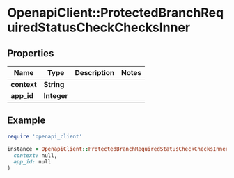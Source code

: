 # OpenapiClient::ProtectedBranchRequiredStatusCheckChecksInner

## Properties

| Name | Type | Description | Notes |
| ---- | ---- | ----------- | ----- |
| **context** | **String** |  |  |
| **app_id** | **Integer** |  |  |

## Example

```ruby
require 'openapi_client'

instance = OpenapiClient::ProtectedBranchRequiredStatusCheckChecksInner.new(
  context: null,
  app_id: null
)
```

